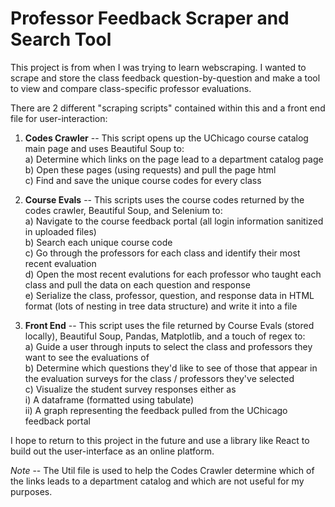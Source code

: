 # Professor Feedback Scraper and Search Tool

This project is from when I was trying to learn webscraping. I wanted to scrape and store the class feedback question-by-question and make a tool to view and compare class-specific professor evaluations. 

There are 2 different "scraping scripts" contained within this and a front end file for user-interaction:

1) **Codes Crawler** -- This script opens up the UChicago course catalog main page and uses Beautiful Soup to: <br />
   a) Determine which links on the page lead to a department catalog page <br />
   b) Open these pages (using requests) and pull the page html <br />
   c) Find and save the unique course codes for every class
   
2) **Course Evals** -- This scripts uses the course codes returned by the codes crawler, Beautiful Soup, and Selenium to: <br />
  a) Navigate to the course feedback portal (all login information sanitized in uploaded files) <br />
  b) Search each unique course code <br />
  c) Go through the professors for each class and identify their most recent evaluation <br />
  d) Open the most recent evalutions for each professor who taught each class and pull the data on each question and response <br />
  e) Serialize the class, professor, question, and response data in HTML format (lots of nesting in tree data structure) and write it into a file
  
3) **Front End** -- This script uses the file returned by Course Evals (stored locally), Beautiful Soup, Pandas, Matplotlib, and a touch of regex to: <br />
   a) Guide a user through inputs to select the class and professors they want to see the evaluations of <br />
   b) Determine which questions they'd like to see of those that appear in the evaluation surveys for the class / professors they've selected <br />
   c) Visualize the student survey responses either as <br />
      i) A dataframe (formatted using tabulate) <br />
      ii) A graph representing the feedback pulled from the UChicago feedback portal<br />
      
I hope to return to this project in the future and use a library like React to build out the user-interface as an online platform.

*Note* -- The Util file is used to help the Codes Crawler determine which of the links leads to a department catalog and which are not useful for my purposes.
